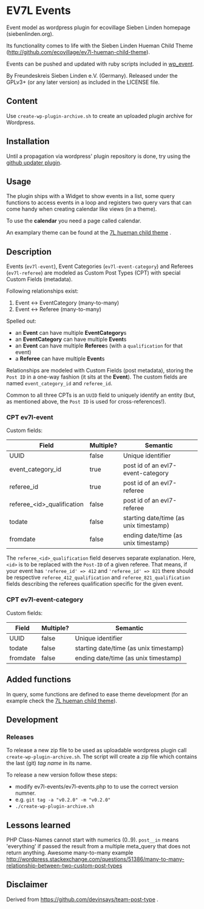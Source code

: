 # EV7L Events

Event model as wordpress plugin for ecovillage Sieben Linden homepage (siebenlinden.org).

Its functionality comes to life with the Sieben Linden Hueman Child Theme (http://github.com/ecovillage/ev7l-hueman-child-theme).

Events can be pushed and updated with ruby scripts included in [wp_event](https://github.com/ecovillage/wp_event).

By Freundeskreis Sieben Linden e.V. (Germany).  Released under the GPLv3+ (or any later version) as included in the LICENSE file.

## Content

Use `create-wp-plugin-archive.sh` to create an uploaded plugin archive for Wordpress.

## Installation

Until a propagation via wordpress' plugin repository is done, try using the [github updater plugin](https://github.com/afragen/github-updater/wiki/Installation).

## Usage

The plugin ships with a Widget to show events in a list, some query functions to access events in a loop and registers two query vars that can come handy when creating calendar like views (in a theme).

To use the **calendar** you need a page called calendar.

An examplary theme can be found at the [7L hueman child theme](https://github.com/ecovillage/hueman-7l-child) .

## Description

Events (`ev7l-event`), Event Categories (`ev7l-event-category`) and Referees (`ev7l-referee`) are modeled as Custom Post Types (CPT) with special Custom Fields (metadata).

Following relationships exist:
  1. Event <-> EventCategory (many-to-many)
  2. Event <-> Referee (many-to-many)

Spelled out:

  - an **Event** can have multiple **EventCategory**s
  - an **EventCategory** can have multiple **Event**s
  - an **Event** can have multiple **Referee**s (with a `qualification` for that event)
  - a **Referee** can have multiple **Event**s

Relationships are modeled with Custom Fields (post metadata), storing the `Post ID` in a one-way fashion (it sits at the **Event**).  The custom fields are named `event_category_id` and `referee_id`.

Common to all three CPTs is an `UUID` field to uniquely identify an entity (but, as mentioned above, the `Post ID` is used for cross-references!).

### CPT ev7l-event

Custom fields:

| Field                        | Multiple? | Semantic |
| ---------------------------- | --------- | -------- |
| UUID                         | false     | Unique identifier |
| event_category_id            | true      | post id of an evl7-event-category |
| referee_id                   | true      | post id of an evl7-referee |
| referee_\<id\>_qualification | false     | post id of an evl7-referee |
| todate                       | false     | starting date/time (as unix timestamp) |
| fromdate                     | false     | ending date/time (as unix timestamp) |

The `referee_<id>_qualification` field deserves separate explanation.  Here, `<id>` is to be replaced with the `Post-ID` of a given referee.
That means, if your event has `'referee_id' => 412` and `'referee_id' => 821` there should be respective `referee_412_qualification` and `referee_821_qualification` fields describing the referees qualification specific for the given event.

### CPT ev7l-event-category

Custom fields:

| Field             | Multiple? | Semantic |
| ----------------- | --------- | -------- |
| UUID              | false     | Unique identifier |
| todate            | false     | starting date/time (as unix timestamp) |
| fromdate          | false     | ending date/time (as unix timestamp) |

## Added functions

In query, some functions are defined to ease theme development (for an example check the [7L hueman child theme](https://github.com/ecovillage/hueman-7l-child)).

## Development

### Releases

To release a new zip file to be used as uploadable wordpress plugin call `create-wp-plugin-archive.sh`.  The script will create a zip file which contains the last (git) *tag name* in its name.

To release a new version follow these steps:

  * modify ev7l-events/ev7l-events.php to to use the correct version numner.
  * e.g. `git tag -a "v0.2.0" -m "v0.2.0"`
  * `./create-wp-plugin-archive.sh`

## Lessons learned

PHP Class-Names cannot start with numerics (0..9).
`post__in` means 'everything' if passed the result from a multiple meta_query that does not return anything.
Awesome many-to-many example
http://wordpress.stackexchange.com/questions/51386/many-to-many-relationship-between-two-custom-post-types


## Disclaimer

Derived from https://github.com/devinsays/team-post-type .

